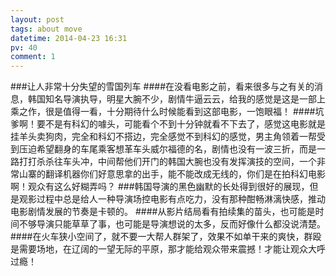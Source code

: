 ```yaml
---
layout: post
tags: about move
datetime: 2014-04-23 16:31
pv: 40
comment: 1
---
```


###让人非常十分失望的雪国列车
####在没看电影之前，看来很多与之有关的消息，韩国知名导演执导，明星大腕不少，剧情牛逼云云，给我的感觉是这是一部上乘之作，很是值得一看，十分期待什么时候能看到这部电影，一饱眼福！
####坑爹啊！要不是有科幻的噱头，可能看个不到十分钟就看不下去了，感觉这电影就是挂羊头卖狗肉，完全和科幻不搭边，完全感觉不到科幻的感觉，男主角领着一帮受到压迫希望翻身的车尾乘客想革车头威尔福德的名，剧情也没有一波三折，而是一路打打杀杀往车头冲，中间帮他们开门的韩国大腕也没有发挥演技的空间，一个非常山寨的翻译机器你们好意思拿的出手，能不能改成无线的，你们是在拍科幻电影啊！观众有这么好糊弄吗？
###韩国导演的黑色幽默的长处得到很好的展现，但是观影过程中总是给人一种导演场控电影有点吃力，没有那种酣畅淋漓快感，推动电影剧情发展的节奏是卡顿的。
####从影片结局看有拍续集的苗头，也可能是时间不够导演只能草草了事，也可能是导演想说的太多，反而好像什么都没说清楚。
####在火车狭小空间了，就不要一大帮人群架了，效果不如单干来的爽快，群殴是需要场地，在辽阔的一望无际的平原，那才能给观众带来震撼！才能让观众大呼过瘾！


